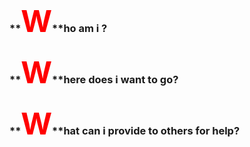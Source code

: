 ### **<font size='7' color='red'>W</font>**ho am i ?
### **<font size='7' color='red'>W</font>**here does i want to go?
### **<font size='7' color='red'>W</font>**hat can i provide to others for help?







